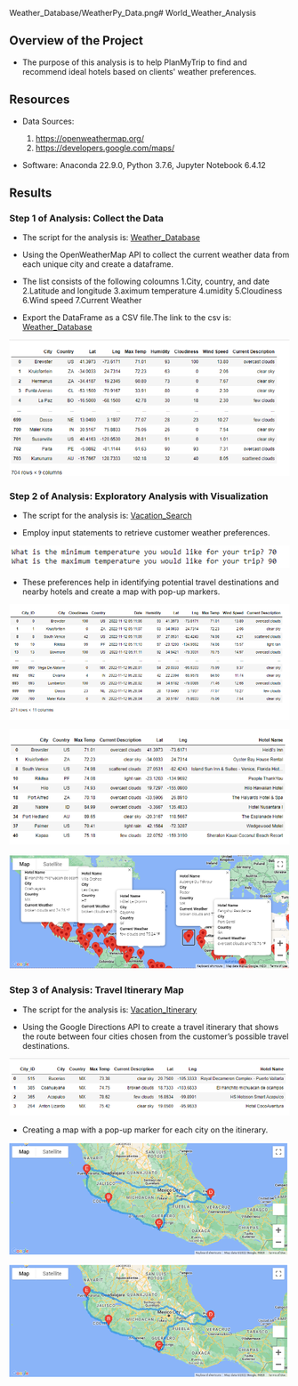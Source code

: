 Weather_Database/WeatherPy_Data.png# World_Weather_Analysis

## Overview of the Project

- The purpose of this analysis is to help PlanMyTrip to find and recommend ideal hotels based on clients' weather preferences.

## Resources

- Data Sources:
    1. https://openweathermap.org/
    2. https://developers.google.com/maps/

- Software: Anaconda 22.9.0, Python 3.7.6, Jupyter Notebook 6.4.12

## Results

### Step 1 of Analysis: Collect the Data

- The script for the analysis is: [Weather_Database](https://github.com/manasidek/World_Weather_Analysis/blob/main/Weather_Database/Weather_Database.ipynb)

- Using the OpenWeatherMap API to collect the current weather data from each unique city and create a dataframe.

- The list consists of the following coloumns 
    1.City, country, and date
    2.Latitude and longitude
    3.aximum temperature
    4.umidity
    5.Cloudiness
    6.Wind speed
    7.Current Weather

- Export the DataFrame as a CSV file.The link to the csv is: [Weather_Database](https://github.com/manasidek/World_Weather_Analysis/blob/main/Weather_Database/WeatherPy_Database.csv)

![WeatherPy_Data](https://github.com/manasidek/World_Weather_Analysis/blob/main/Weather_Database/WeatherPy_Data.png)

### Step 2 of Analysis: Exploratory Analysis with Visualization

- The script for the analysis is: [Vacation_Search](https://github.com/manasidek/World_Weather_Analysis/blob/main/Vacation_Search/Vacation_Search.ipynb)

- Employ input statements to retrieve customer weather preferences.

![Customer_input](https://github.com/manasidek/World_Weather_Analysis/blob/main/Vacation_Search/Customer_inputs.png)

- These preferences help in identifying potential travel destinations and nearby hotels and create a map with pop-up markers.

![Cities _For_Travel](https://github.com/manasidek/World_Weather_Analysis/blob/main/Vacation_Search/Cities_For_Travel.png)

![Hotels_Cities_Customer](https://github.com/manasidek/World_Weather_Analysis/blob/main/Vacation_Search/Hotels_Cities_Customer.png)

![WeatherPy_Vacation_Map](https://github.com/manasidek/World_Weather_Analysis/blob/main/Vacation_Search/WeatherPy_Vacation_Map.png)

### Step 3 of Analysis: Travel Itinerary Map

- The script for the analysis is: [Vacation_Itinerary](https://github.com/manasidek/World_Weather_Analysis/blob/main/Vacation_Itinerary/Vacation_Itinerary.ipynb)

- Using the Google Directions API to create a travel itinerary that shows the route between four cities chosen from the customer’s possible travel destinations.

![Vacation_Destinations](https://github.com/manasidek/World_Weather_Analysis/blob/main/Vacation_Itinerary/Vacation_Destinations.png)

- Creating a map with a pop-up marker for each city on the itinerary.

![WeatherPy_Travel](https://github.com/manasidek/World_Weather_Analysis/blob/main/Vacation_Itinerary/WeatherPy_travel_map.png)

![WeatherPy_Travel_Map_Marker](https://github.com/manasidek/World_Weather_Analysis/blob/main/Vacation_Itinerary/WeatherPy_travel_map.png)

